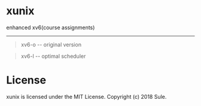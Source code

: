 # xunix 
enhanced xv6(course assignments)

-----
> xv6-o -- original version

> xv6-l -- optimal scheduler

# License
xunix is licensed under the MIT License.
Copyright (c) 2018 Sule.
